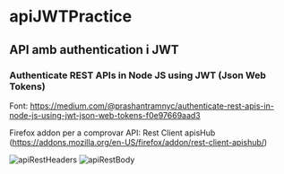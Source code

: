 # apiJWTPractice

## API amb authentication i JWT

### Authenticate REST APIs in Node JS using JWT (Json Web Tokens)

Font: https://medium.com/@prashantramnyc/authenticate-rest-apis-in-node-js-using-jwt-json-web-tokens-f0e97669aad3

Firefox addon per a comprovar API: Rest Client apisHub (https://addons.mozilla.org/en-US/firefox/addon/rest-client-apishub/)

![apiRestHeaders](https://user-images.githubusercontent.com/96139692/210012663-389e9dea-6215-4723-81a3-0c0bf3199cef.png)
![apiRestBody](https://user-images.githubusercontent.com/96139692/210012672-8e23feb8-ed2b-4c76-bebf-888ad2657c3a.png)
